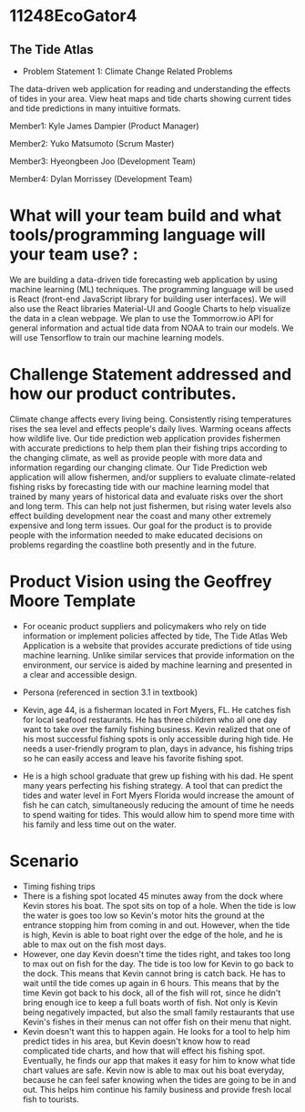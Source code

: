# 11248EcoGator4
## The Tide Atlas 
- Problem Statement 1: Climate Change Related Problems

The data-driven web application for reading and understanding the effects of tides in your area. View heat maps and tide charts showing current tides and tide predictions in many intuitive formats.

Member1: Kyle James Dampier (Product Manager) 

Member2: Yuko Matsumoto (Scrum Master) 

Member3: Hyeongbeen Joo (Development Team) 

Member4: Dylan Morrissey (Development Team) 

# What will your team build and what tools/programming language will your team use? :

We are building a data-driven tide forecasting web application by using machine learning (ML) techniques. The programming language will be used is React (front-end JavaScript library for building user interfaces). We will also use the React libraries Material-UI and Google Charts to help visualize the data in a clean webpage. We plan to use the Tommorrow.io API for general information and actual tide data from NOAA to train our models. We will use Tensorflow to train our machine learning models.

# Challenge Statement addressed and how our product contributes.

Climate change affects every living being. Consistently rising temperatures rises the sea level and effects people's daily lives. Warming oceans affects how wildlife live. Our tide prediction web application provides fishermen with accurate predictions to help them plan their fishing trips according to the changing climate, as well as provide people with more data and information regarding our changing climate. Our Tide Prediction web application will allow fishermen, and/or suppliers to evaluate climate-related fishing risks by forecasting tide with our machine learning model that trained by many years of historical data and evaluate risks over the short and long term. This can help not just fishermen, but rising water levels also effect building development near the coast and many other extremely expensive and long term issues. Our goal for the product is to provide people with the information needed to make educated decisions on problems regarding the coastline both presently and in the future.

# Product Vision using the **Geoffrey Moore Template** 
- For oceanic product suppliers and policymakers who rely on tide information or implement policies affected by tide, The Tide Atlas Web Application is a website that provides accurate predictions of tide using machine learning. Unlike similar services that provide information on the environment, our service is aided by machine learning and presented in a clear and accessible design.
- Persona (referenced in section 3.1 in textbook)

- Kevin, age 44, is a fisherman located in Fort Myers, FL. He catches fish for local seafood restaurants. He has three children who all one day want to take over the family fishing business. Kevin realized that one of his most successful fishing spots is only accessible during high tide. He needs a user-friendly program to plan, days in advance, his fishing trips so he can easily access and leave his favorite fishing spot.

 - He is a high school graduate that grew up fishing with his dad. He spent many years perfecting his fishing strategy. A tool that can predict the tides and water level in Fort Myers Florida would increase the amount of fish he can catch, simultaneously reducing the amount of time he needs to spend waiting for tides. This would allow him to spend more time with his family and less time out on the water.

# Scenario 
- Timing fishing trips
- There is a fishing spot located 45 minutes away from the dock where Kevin stores his boat. The spot sits on top of a hole. When the tide is low the water is goes too low so Kevin's motor hits the ground at the entrance stopping him from coming in and out. However, when the tide is high, Kevin is able to boat right over the edge of the hole, and he is able to max out on the fish most days.
- However, one day Kevin doesn't time the tides right, and takes too long to max out on fish for the day. The tide is too low for Kevin to go back to the dock. This means that Kevin cannot bring is catch back. He has to wait until the tide comes up again in 6 hours. This means that by the time Kevin got back to his dock, all of the fish will rot, since he didn't bring enough ice to keep a full boats worth of fish. Not only is Kevin being negatively impacted, but also the small family restaurants that use Kevin's fishes in their menus can not offer fish on their menu that night.
- Kevin doesn't want this to happen again. He looks for a tool to help him predict tides in his area, but Kevin doesn't know how to read complicated tide charts, and how that will effect his fishing spot. Eventually, he finds our app that makes it easy for him to know what tide chart values are safe. Kevin now is able to max out his boat everyday, because he can feel safer knowing when the tides are going to be in and out. This helps him continue his family business and provide fresh local fish to tourists.
